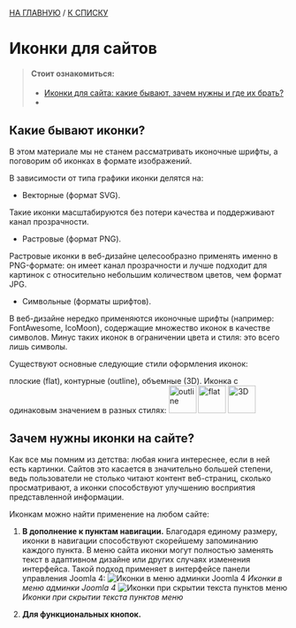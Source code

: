 [НА ГЛАВНУЮ](../../README.md) / [К СПИСКУ](../elem_of_interface.md)

# Иконки для сайтов


> #### Стоит ознакомиться:
>
> - [Иконки для сайта: какие бывают, зачем нужны и где их брать?](https://joomla.center/baza-joomla/instrumenty-razrabotchika/gde-vzyat-ikonki-dlya-sajta/amp)
> - 


## Какие бывают иконки?
В этом материале мы не станем рассматривать иконочные шрифты, а поговорим об иконках в формате изображений.

В зависимости от типа графики иконки делятся на:

- Векторные (формат SVG).

Такие иконки масштабируются без потери качества и поддерживают канал прозрачности.

- Растровые (формат PNG).

Растровые иконки в веб-дизайне целесообразно применять именно в PNG-формате: он имеет канал прозрачности и лучше подходит для картинок с относительно небольшим количеством цветов, чем формат JPG.

- Символьные (форматы шрифтов).

В веб-дизайне нередко применяются иконочные шрифты (например: FontAwesome, IcoMoon), содержащие множество иконок в качестве символов. Минус таких иконок в ограничении цвета и стиля: это всего лишь символы.

Существуют основные следующие стили оформления иконок:

плоские (flat),
контурные (outline),
объемные (3D).
Иконка с одинаковым значением в разных стилях:
<img src="https://joomla.center/images/baza/tools/ikonki/1.png" alt="outline" width="50"/>
<img src="https://joomla.center/images/baza/tools/ikonki/2.png" alt="flat" width="50"/>
<img src="https://joomla.center/images/baza/tools/ikonki/3.png" alt="3D" width="50"/>

## Зачем нужны иконки на сайте?
Как все мы помним из детства: любая книга интереснее, если в ней есть картинки. Сайтов это касается в значительно большей степени, ведь пользователи не столько читают контент веб-страниц, сколько просматривают, а иконки способствуют улучшению восприятия представленной информации.

Иконкам можно найти применение на любом сайте:

1. **В дополнение к пунктам навигации.**
Благодаря единому размеру, иконки в навигации способствуют скорейшему запоминанию каждого пункта. В меню сайта иконки могут полностью заменять текст в адаптивном дизайне или других случаях изменения интерфейса. Такой подход применяет в интерфейсе панели управления Joomla 4:
![Иконки в меню админки Joomla 4](https://joomla.center/images/baza/tools/ikonki/j4-admin-icons-1.png)
*Иконки в меню админки Joomla 4*
![Иконки при скрытии текста пунктов меню](https://joomla.center/images/baza/tools/ikonki/j4-admin-icons-2.png)
*Иконки при скрытии текста пунктов меню*

1. **Для функциональных кнопок.**